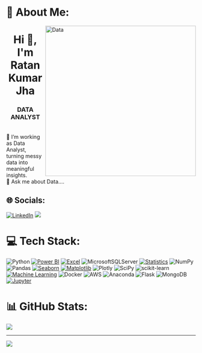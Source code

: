 # 💫 About Me:
<img align="right" alt="Data" width="400" src="https://blog.imarticus.org/wp-content/uploads/2020/05/de.gif">
<h1 align="center">Hi 👋, I'm Ratan Kumar Jha</h1>
<h3 align="center">DATA ANALYST</h3>
<br>🌱 I’m working as  Data Analyst, turning messy data into meaningful insights. <br>💬 Ask me about Data....<br>



## 🌐 Socials:
[![LinkedIn](https://img.shields.io/badge/LinkedIn-%230077B5.svg?logo=linkedin&logoColor=white)](https://linkedin.com/in/imratankj) 
[<img src="https://img.shields.io/badge/Gmail-%23D14836.svg?logo=gmail&logoColor=white">](mailto:imratankj@gmail.com)


# 💻 Tech Stack:
![Python](https://img.shields.io/badge/python-3670A0?style=for-the-badge&logo=python&logoColor=ffdd54) [![Power BI](https://img.shields.io/badge/Power%20BI-%23F2C811.svg?style=for-the-badge&logo=Power%20BI&logoColor=white)](https://powerbi.microsoft.com/) [![Excel](https://img.shields.io/badge/Excel-%230066CC.svg?style=for-the-badge&logo=microsoft-excel&logoColor=white)](link_to_excel_file) ![MicrosoftSQLServer](https://img.shields.io/badge/Microsoft%20SQL%20Sever-CC2927?style=for-the-badge&logo=microsoft%20sql%20server&logoColor=white)  [![Statistics](https://img.shields.io/badge/Statistics-%23000000.svg?style=for-the-badge&logo=statistics&logoColor=black&color=yellow)](https://en.wikipedia.org/wiki/Statistics)
  ![NumPy](https://img.shields.io/badge/numpy-%23013243.svg?style=for-the-badge&logo=numpy&logoColor=white) ![Pandas](https://img.shields.io/badge/pandas-%23150458.svg?style=for-the-badge&logo=pandas&logoColor=white) [![Seaborn](https://img.shields.io/badge/Seaborn-%23118F9E.svg?style=for-the-badge&logo=Seaborn&logoColor=white)](https://seaborn.pydata.org/) [![Matplotlib](https://img.shields.io/badge/Matplotlib-%23F37726.svg?style=for-the-badge&logo=matplotlib&logoColor=white)](https://matplotlib.org/)
![Plotly](https://img.shields.io/badge/Plotly-%233F4F75.svg?style=for-the-badge&logo=plotly&logoColor=white)  ![SciPy](https://img.shields.io/badge/SciPy-%230C55A5.svg?style=for-the-badge&logo=scipy&logoColor=%white) ![scikit-learn](https://img.shields.io/badge/scikit--learn-%23F7931E.svg?style=for-the-badge&logo=scikit-learn&logoColor=white) [![Machine Learning](https://img.shields.io/badge/Machine%20Learning-%23000000.svg?style=for-the-badge&logo=python&logoColor=white&color=red)](https://en.wikipedia.org/wiki/Machine_learning)
 ![Docker](https://img.shields.io/badge/docker-%230db7ed.svg?style=for-the-badge&logo=docker&logoColor=white)  ![AWS](https://img.shields.io/badge/AWS-%23FF9900.svg?style=for-the-badge&logo=amazon-aws&logoColor=white) ![Anaconda](https://img.shields.io/badge/Anaconda-%2344A833.svg?style=for-the-badge&logo=anaconda&logoColor=white) ![Flask](https://img.shields.io/badge/flask-%23000.svg?style=for-the-badge&logo=flask&logoColor=white) ![MongoDB](https://img.shields.io/badge/MongoDB-%234ea94b.svg?style=for-the-badge&logo=mongodb&logoColor=white)[![Jupyter](https://img.shields.io/badge/Jupyter-%23F37626.svg?style=for-the-badge&logo=jupyter&logoColor=white)](https://jupyter.org/)





# 📊 GitHub Stats:

![](https://github-readme-streak-stats.herokuapp.com/?user=ratankj&theme=dark&hide_border=false)<br/>


---
[![](https://visitcount.itsvg.in/api?id=ratankj&icon=0&color=0)](https://visitcount.itsvg.in)





